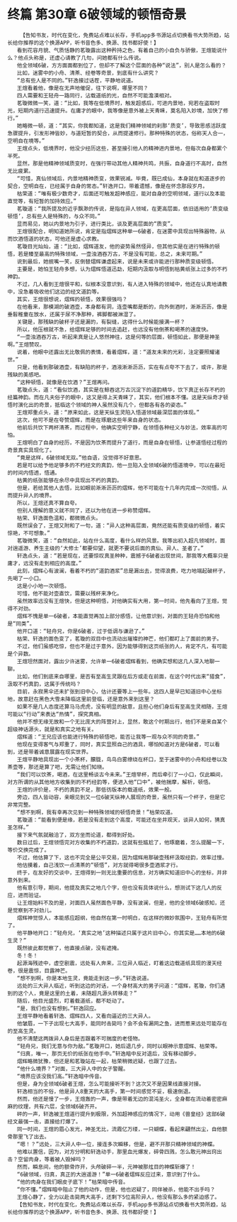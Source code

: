 # 终篇 第30章 6破领域的顿悟奇景
        【告知书友，时代在变化，免费站点难以长存，手机app多书源站点切换看书大势所趋，站长给你推荐的这个换源APP，听书音色多、换源、找书都好使！】
       看到花容月貌、气质恬静的茗璇露出这种矜持之色，有着自己的小自负与骄傲，王煊能说什么？他点头称是，还虚心请教了几句，问她都有什么传说。
       他全领域6破，方方面面都到位了，但却不了解这个层面的各种“说法”，别人是怎么看的？
       比如，迷雾中的小舟、清茶、经卷等奇景，到底有什么讲究？
       “总有些人是不同的。”轩逸接过话茬，平静地说道。
       王煊看着他，像是在无声地催促，往下说啊，哪里不同？
       四人需要和王轻舟一路同行，沾载道纸的光，自然不可能澹漠相对。
       茗璇微微一笑，道：“比如，我等在低境界时，触发超感后，可进内景地，宛若在盗取时光，短期内道行迅速提升。在庸才的眼中，我等像是意外被上天青睐，莫名陷入妙境，加快了修行。”
       她略微一顿，道：“其实，你我都知道，这是我们精神领域的刹那‘质变’，导致思感活跃度急骤提升，引发形神皆妙，与道短暂的契合，从而提速修行。那种特殊的状态，俗称天人合一，空明自在境等。”
       王煊点头，低境界时，他没少经历这些，甚至接引他人的精神进内景地，但每次自身都累个半死。
       显然，那是他精神领域质变时，在强行带动其他人精神共鸣，共振，自身道行不高时，自然无比疲累。
       “可惜，真仙领域后，内景地精神质变，效果锐减。毕竟，既已成仙，本身就在和道逐步的契合，空明自在，已经属于自身的常态。”轩逸开口，带着遗憾，像是在怀念那段岁月。
       枯荣道：“唯有极少数奇才，后面还可触发超神感应，能对自身的空明领域，道行以及本能直觉等，有短暂的加持效应。”
       茗璇道：“我所提及的近乎飘渺的传说，是指在异人领域，在更高层面，依旧适用的‘质变级顿悟’，总有些人是特殊的，与众不同。”
       显而易见，她以内景地为引子，进行类比，谈及更高层面的“质变”。
       王煊很配合，明知道她所说，肯定是指熠辉这种单一6破者，在迷雾中具现出特殊器物，从而饮酒悟道的状态，可他还是虚心求教。
       茗璇目光灿灿，道：“比如，熠辉道友，他的姿势虽然怪异，但其他实是在进行特殊的顿悟，若是臻至最高的特殊领域，一壶浊酒吞万古，不是没有可能，总之，未来可期。”
       说到最后，她抿嘴一笑，反倒替熠辉谦虚起来，说是未来或许能进行那种质变级顿悟。
       主要是，她怕王轻舟多想，认为熠辉悟道迅勐，短期内汲取与明悟到枯黄纸张上过多的不朽神韵。
       不过，几人看到王煊很平和，似根本没意识到，有人进入特殊的领域中，他还在认真地请教中，没急着吸收他们这边的经文道韵等。
       其实，王煊很想说，熠辉的顿悟，效果很强吗？
       在他看来，那模湖的破酒壶，本身都有洞，连壶嘴都是断的，向外倒酒时，淅淅沥沥，像是垂髫稚童在放水，还属于尿不净那种，裤脚都被淋湿了。
       关键是，那残缺的破杯子还是漏的，有裂缝，这得什么时候能接满一杯？
       所以，他压根就不急，给熠辉足够的时间去追赶，也远没有他倒茶和喝茶的速度快。
       “一壶浊酒吞万古，听起来真是让人悠然神往，这是何等的层面，顿悟如此，那便是神圣啊。”王煊赞叹。
       说着，他眼中还露出无比敬佩的表情，看着熠辉，道：“道友未来的光彩，注定要照耀诸世。”
       只是，他看到那破酒壶，有缺陷的杯子，酒液淅淅沥沥，实在有点夸不下去了，或许，那是残缺的美感吧。
       “这种顿悟，就像是在饮酒？”王煊再问。
       茗璇点头，道：“看似饮酒，其实是在鲸吞这万古沉淀下的道韵精华，饮下真正长存不朽的经篇神韵。而在凡夫俗子的眼中，这又是得上天青睐了，其实，他们根本不懂。这是天纵奇才顿悟时演化出的奇景，抵临这个领域的神人虽然没有几个，但都各有各的姿态。”
       王煊郑重点头，道：“原来如此，这是天纵生灵陷入悟道领域最深层面的体现。”
       这次，他可不是在夸赞熠辉，而是在琢磨这些年来自身的状态。
       他前后共饮下两杯清茶，而过程中，他确实空明宁静，在领悟各种经义与妙法，效率高的可怕。
       王煊明白了自身的经历，不是因为饮茶而提升了道行，而是自身在顿悟，让参道悟经过程的奇景真实具现化了。
       “竟是这样，6破领域无双。”他自语，没觉得不好意思。
       若是可以给予他足够多的不朽经文的真韵，他一旦陷入全领域6破的悟道境中，可以在最短的时间内悟透，悟通。
       枯黄的纸张能够在余尽中具现出不朽的真韵。
       但是，若给其他人去悟，比如眼前淅淅沥沥的熠辉，他不可能在十几年内完成一次彻悟，从而提升异人的境界。
       所以，王煊还真不算自夸。
       但别人理解的意义就不同了，还以为他在进一步称赞熠辉。
       枯荣、轩逸面色温和，都微微点头。
       既然误会了，王煊又附和了一句，道：“异人这种高层面，竟然还能有质变级的顿悟，着实惊艳，不可想象。”
       茗璇微笑，道：“自然如此，站在什么高度，看什么样的风景。我等出初入超凡领域时，面对逍遥游、养生主级的‘大修士’都要仰望，就更不要说后面的真仙、异人、圣者了。”
       轩逸点头，道：“若是现在，还要惊叹真圣种种，震撼于6破者出现世间，那我等大概率只是庸才，远没有走到相应的高度。”
       此刻，熠辉心有波澜，看着不朽的“道韵酒浆”总是漏出去，觉得浪费，吃力地端起破杯子，先喝了一小口。
       这是小小地一次顿悟。
       可惜，他不能对壶直饮，需要以残杯来净化。
       虽然效率远没有王煊快，但是这种明悟，对他确实有大用，第一时间，他先看向了王煊，觉得不对劲。
       熠辉不愧是单一6破者，本能直觉再加上部分感悟，让他意识到，对面的王轻舟恐怕和他是“同类”。
       他开口道：“轻舟兄，你是6破者，过于低调与谦逊了。”
       枯荣、轩逸的面色变了，茗璇的双目中也流动出璀璨的神芒，他们都盯上了面前的男子。
       不过，他们虽感吃惊，但也不是过于意外，因为能够得到这页纸张的人，肯定不凡，有可能是个异数。
       王煊坦然面对，露出少许迷雾，允许单一6破者熠辉看到，他确实想和这几人深入地聊一聊。
       比如，他们到底来自哪里，是否有至高生灵跟在后方或走在前面，在这个时代出来“猎食”，汲取不朽真韵，这属于传统吗？
       目前，永寂黑伞还未扩张到旧中心，估计还要等上一些年。这四人是早已知道旧中心坐标地，故意赶在黑色大雪未降临这里前登临，还是意外来到这里？
       如果不是几人态度还算马马虎虎，没有明显的敌意，且担心他们身后有至高生灵相随，王煊可能以“行动”来表达“热情”，探究真相。
       他并不想无缘无故和一个无比庞大的阵营对上，显然，敢这个时期出行，他们不是来自某个超级神话源头，就是和真实之地有关。
       熠辉道：“王兄应该也能进行特殊的顿悟吧，能否让我等一观与众不同的奇景。”
       他现在变得客气与郑重了，同时，真实显照自己的酒具，哪怕知道对方是6破者，可以看到，还是带着诚意展露在现实世界。
       王煊平静地具现出一个小茶杯，朦胧，鸟鸟白雾缭绕在杯口，至于迷雾中的小舟和经卷以及茶壶等，那还是算了吧，无需让他们知晓。
       “我们可以饮茶，喝酒，在这里畅谈古今未来。”王煊举杯，而后牵引了一小口，仅此瞬间，对方所谓的从其他地方收集到的不朽经韵等，便进入他“口中”，被他揣摩，解析，顿悟。
       王煊的评价是，不朽的真韵不足，那低彷版本的载道纸，效果一般。
       旁边，四人皆动容，亲眼见到又一位6破天纵神人展现的奇景，虽然只有一个杯子，但是它非常完整。
       “想不到啊，我有幸再次见到一种特殊领域的顿悟奇景！”枯荣叹道。
       茗璇道：“能看到便是缘，若是没有走到这个高度，可能还在坐井观天，谈异人如何，猜真圣怎样。”
       接下来气氛就融洽了，双方坐而论道，都得到好处。
       数日过后，王煊领悟完对方收集的不朽道韵，这就有些尴尬了，他琢磨着，怎么提醒一下，等价交换完成了。
       不过，他估算了下，这也不完全是公平交易，因为熠辉用那破壶残杯汲取经韵，效率过慢。
       他估摸着，自己浅饮一点清茶的“顿悟”，对方就得喝很多壶酒浆才行。
       终于，在友好的交谈中，王煊得到一则无比重要的信息，对方确实知道旧中心的坐标，并非意外到来。
       他有意引导，期间，他提及真实之地几个字，但也没有具体说什么，想测试下这几人的反应，进而验证。
       让王煊始料不及的是，对面四人虽然面色平静，没有波澜，但是，他的全领域6破感知，还是觉察到不对劲儿。
       熠辉神觉惊人，本能感应超纲，他自然在第一时明白，在这样的微妙氛围中，王轻舟有所觉了。
       他平静地开口：“轻舟兄，‘真实之地’这种描述只属于这片旧中心，你其实是……本地的6破生灵？”
       既然彼此都觉察了，他直接点破，没有遮掩。
       冬！冬！
       起源海残迹中，虚空剧震，远处有人奔来，三位异人临近，盯着这边载道纸具现的漫天经卷，很是震惊，目露神芒。
       “想不到啊，你是本地生灵，竟能走到这一步。”轩逸说道。
       远处的三大异人临近，听到这边的对话，一个身材高大的男子问道：“熠辉，茗璇，你们遇到的这个人，竟是这里的土着，未随超凡源头转移走？”
       随后，他目光盛烈，盯着载道纸，都不眨动了。
       “是，我们也没有想到。”轩逸回应。
       王煊平静地看着轩逸、熠辉四人，又看向逼近的三大异人。
       他皱眉，一下子出现七大高手，能同时击毙吗？会不会有漏网之鱼，进而惹来远处可能存在的至高生灵。
       他不清楚这两拨异人身后是否跟着不可揣度的老怪物。
       “轻舟兄，我们无意与你为敌。”茗璇开口，她后退几步，同时以眼神示意熠辉、枯荣等。
       “归真，唯一，那页无价的纸张在他手中。”轩逸暗中反对退后，没有移动脚步。
       熠辉略微犹豫，但还是和茗璇站在一起，枯荣稍微迟疑，也跟了过去。
       “他什么境界？”对面，三大异人中的女子警醒。
       “境界应该没我们高。”轩逸暗中传音。
       但是，身为全领域6破者王煊，怎么可能接听不到？这次又不是因果线直接对接。
       轩逸相当的不俗，他是异人8重天的大高手，第一时间感觉不妥，极速倒退。
       然而，他还是慢了一步，王煊轰的一声，像是带着无边的混沌圣火，全身都在流动着密密麻麻的纹理，共有六层，全领域6破齐开。
       砰的一声，轩逸被王煊道行提升到极限，外加超神感应的情况下，动用《兽皇经》这部6破经文最强一击，直接给打爆了。
       同一时间，王煊的眉心发光，神圣无比，流霞亿万缕，一只蝴蝶，看起来翩然出尘，自他额骨那里飞了出去。
       “嗯！？”远处，三大异人中一位，接连多次瞬移，但是，避不开那只精神领域的神蝶。
       他难以置信，因为，对方分明和轩逸动手，那里血光爆发，碎骨四溅，怎么敢元神出窍出击？空留肉身，等着被人毁掉吗？
       然而，瞬息间，他的额骨炸开，头颅破碎一半，元神被那炫目的神蝶斩爆了！
       “6破领域，归真，真正的大逍遥游！”单一6破者熠辉反应过来，意识到了什么。
       “他的肉身在我们眼皮子底下！”枯荣暗中传音。
       “你不懂。”熠辉暗中阻止了他的动作，但是，他也迟疑了，同伴被杀，他能不出手吗？
       王煊心静了，全力以赴击毙两大高手，还剩下5位高阶异人，他没有那么多的紧迫感了。
       【告知书友，时代在变化，免费站点难以长存，手机app多书源站点切换看书大势所趋，站长给你推荐的这个换源APP，听书音色多、换源、找书都好使！】